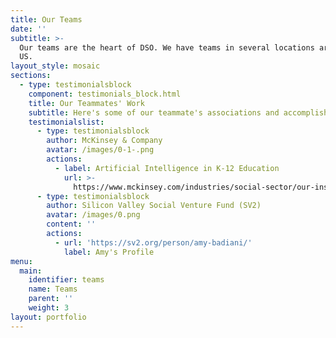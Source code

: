 ```yaml
---
title: Our Teams
date: ''
subtitle: >-
  Our teams are the heart of DSO. We have teams in several locations around the
  US.
layout_style: mosaic
sections:
  - type: testimonialsblock
    component: testimonials_block.html
    title: Our Teammates' Work
    subtitle: Here's some of our teammate's associations and accomplishments
    testimonialslist:
      - type: testimonialsblock
        author: McKinsey & Company
        avatar: /images/0-1-.png
        actions:
          - label: Artificial Intelligence in K-12 Education
            url: >-
              https://www.mckinsey.com/industries/social-sector/our-insights/how-artificial-intelligence-will-impact-k-12-teachers
      - type: testimonialsblock
        author: Silicon Valley Social Venture Fund (SV2)
        avatar: /images/0.png
        content: ''
        actions:
          - url: 'https://sv2.org/person/amy-badiani/'
            label: Amy's Profile
menu:
  main:
    identifier: teams
    name: Teams
    parent: ''
    weight: 3
layout: portfolio
---
```

